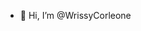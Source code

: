 - 👋 Hi, I’m @WrissyCorleone





<!---
WrissyCorleone/WrissyCorleone is a ✨ special ✨ repository because its `README.md` (this file) appears on your GitHub profile.
You can click the Preview link to take a look at your changes.
--->
